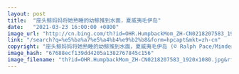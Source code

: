 ```yaml
---
layout: post
title:  "座头鲸妈妈将她熟睡的幼鲸推到水面，夏威夷毛伊岛"
date:   "2021-03-23 16:00:00 +0800"
image_url: "http://cn.bing.com/th?id=OHR.HumpbackMom_ZH-CN0218207583_1920x1080.jpg&rf=LaDigue_1920x1080.jpg&pid=hp"
link: "/search?q=%e5%ba%a7%e5%a4%b4%e9%b2%b8&form=hpcapt&mkt=zh-cn"
copyright: "座头鲸妈妈将她熟睡的幼鲸推到水面，夏威夷毛伊岛 (© Ralph Pace/Minden Pictures)"
image_hash: "67688ecf139dd4205a1382767845c156"
image_filename: "th?id=OHR.HumpbackMom_ZH-CN0218207583_1920x1080.jpg&rf=LaDigue_1920x1080.jpg&pid=hp"
---
```

